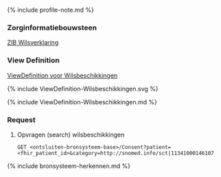 {% include profile-note.md %}

### Zorginformatiebouwsteen

[ZIB Wilsverklaring](https://zibs.nl/wiki/Wilsverklaring-v3.1(2017NL))

### View Definition

[ViewDefinition voor Wilsbeschikkingen](ViewDefinition-Wilsbeschikkingen.json)

<div>
{% include ViewDefinition-Wilsbeschikkingen.svg %}
</div>

{% include ViewDefinition-Wilsbeschikkingen.md %}

### Request

1. Opvragen (search) wilsbeschikkingen

    `GET <ontsluiten-bronsysteem-base>/Consent?patient=<fhir_patient_id>&category=http://snomed.info/sct|11341000146107`

{% include bronsysteem-herkennen.md %}